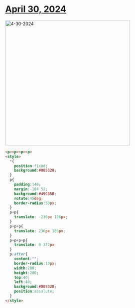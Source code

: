 # [April 30, 2024](https://cssbattle.dev/play/DTp2kKcgEqX2lfSq67D2)

<img src="https://firebasestorage.googleapis.com/v0/b/cssbattleapp.appspot.com/o/user%2Fummd3POvEDfFyeFvVdOMG3OOrwE2%2Ftargets%2Ftarget_GV9rUqg@2x.png?alt=media" width="400" alt="4-30-2024" />

```html
<p><p><p><p>
<style>
  *{
    position:fixed;
    background:#085328;
  }
  p{
    padding:140;
    margin:-184 52;
    background:#49C85B;
    rotate:45deg;
    border-radius:50px;
  }
  p+p{
    translate: -236px 186px;
  }
  p+p+p{
    translate: 236px 186px;
  }
  p+p+p+p{
    translate: 0 372px
  }
  p:after{
    content:"";
    border-radius:10px;
    width:200;
    height:200;
    top:40;
    left:40;
    background:#085328;
    position:absolute;
  }
</style>
```

